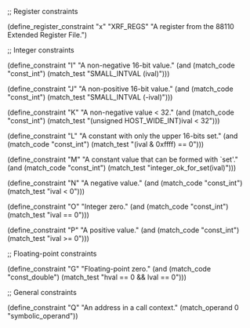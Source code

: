 ;; Register constraints

(define_register_constraint "x" "XRF_REGS"
  "A register from the 88110 Extended Register File.")

;; Integer constraints

(define_constraint "I"
  "A non-negative 16-bit value."
  (and (match_code "const_int")
       (match_test "SMALL_INTVAL (ival)")))

(define_constraint "J"
  "A non-positive 16-bit value."
  (and (match_code "const_int")
       (match_test "SMALL_INTVAL (-ival)")))

(define_constraint "K"
  "A non-negative value < 32."
  (and (match_code "const_int")
       (match_test "(unsigned HOST_WIDE_INT)ival < 32")))

(define_constraint "L"
  "A constant with only the upper 16-bits set."
  (and (match_code "const_int")
       (match_test "(ival & 0xffff) == 0")))

(define_constraint "M"
  "A constant value that can be formed with `set'."
  (and (match_code "const_int")
       (match_test "integer_ok_for_set(ival)")))

(define_constraint "N"
  "A negative value."
  (and (match_code "const_int")
       (match_test "ival < 0")))

(define_constraint "O"
  "Integer zero."
  (and (match_code "const_int")
       (match_test "ival == 0")))

(define_constraint "P"
  "A positive value."
  (and (match_code "const_int")
       (match_test "ival >= 0")))

;; Floating-point constraints

(define_constraint "G"
  "Floating-point zero."
  (and (match_code "const_double")
       (match_test "hval == 0 && lval == 0")))

;; General constraints

(define_constraint "Q"
  "An address in a call context."
  (match_operand 0 "symbolic_operand"))
